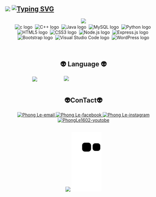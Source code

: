 ## <img src = "https://i.pinimg.com/originals/12/fc/d7/12fcd77d9d02550ba238fbf34b92e71f.gif" width = 120 px> [![Typing SVG](https://readme-typing-svg.herokuapp.com?font=Architects+Daughter&color=00FFDA&size=30&lines=Hi+!+I'm+Le+Van+Phong;Well+Come+To+Wall+<3;)](https://git.io/typing-svg)
<div align="center"><img src = "https://i.pinimg.com/originals/b7/df/4b/b7df4bdc4c5d2dc5ca613bc5a177304a.gif" width = 2000 px> 
<br>
<!-- https://simpleicons.org/ -->
<div align="center">
<span><img src="https://img.shields.io/badge/C-282C34?logo=c&logoColor=#A8B9CC" alt="c logo" title="C" height="25" /></span>&nbsp;
<span><img src="https://img.shields.io/badge/C++-282C34?logo=c++&logoColor=#00599C" alt="C++ logo" title="C++" height="25" /></span>&nbsp;
<span><img src="https://img.shields.io/badge/Java-282C34?logo=java&logoColor=#007396" alt="Java logo" title="JavaScript" height="25" /></span>&nbsp;
<span><img src="https://img.shields.io/badge/MySQL-282C34?logo=mySQL&logoColor=#4479A1" alt="MySQL logo" title="mySQL" height="25" /></span>&nbsp;
<span><img src="https://img.shields.io/badge/Python-282C34?logo=python&logoColor=#3776AB" alt="Python logo" title="C" height="25" /></span>&nbsp;
<span><img src="https://img.shields.io/badge/HTML5-282C34?logo=html5&logoColor=E34F26" alt="HTML5 logo" title="HTML5" height="25" /></span>&nbsp;
<span><img src="https://img.shields.io/badge/CSS3-282C34?logo=css3&logoColor=1572B6" alt="CSS3 logo" title="CSS3" height="25" /></span>&nbsp;
 <span><img src="https://img.shields.io/badge/Node.js-282C34?logo=node.js&logoColor=00F200" alt="Node.js logo" title="Node.js" height="25"/></span>&nbsp;
<span><img src="https://img.shields.io/badge/Express-282C34?logo=express&logoColor=FFFFFF" alt="Express.js logo" title="Express.js" height="25" /></span>&nbsp;
<span><img src="https://img.shields.io/badge/Bootstrap-282C34?logo=bootstrap&logoColor=7952B3" alt="Bootstrap logo" title="Bootstrap" height="25" /></span>&nbsp;
<span><img src="https://img.shields.io/badge/VS%20Code-282C34?logo=visual-studio-code&logoColor=007ACC" alt="Visual Studio Code logo" title="Visual Studio Code"height="25" /></span>&nbsp;
<span><img src="https://img.shields.io/badge/WordPress-282C34?logo=wordPress&logoColor=21759B" alt="WordPress logo" title="WordPress" height="25" /></span>
    <br>
  </a>
</div>
<br>
<br>
<h2 align="center">👽 Language 👽</h2>
  <a href="#" title="PhongLe1602">
    <img width="315" align="center" src="https://github-readme-stats.vercel.app/api/top-langs/?username=phongle1602&hide=c%23,powershell,Mathematica,Ruby,Objective-C,Objective-C%2b%2b,Cuda&title_color=61dafb&text_color=ffffff&icon_color=61dafb&bg_color=20232a&langs_count=8&layout=compact&border_color=61dafb&hide_border=true" />
  <a href="#" title="PhongLe1602">
    <img align="right" width="315" src="https://github-readme-stats.vercel.app/api?username=phongle1602&show_icons=true&theme=react&border_color=61dafb&hide_border=true" />
  </a>
<br>
<br>
 <h2 align="center">👽ConTact👽</h2>
<!-- https://icons8.com -->
<div align="center">
 <a href="mailto:ckyeucunnl177@gmail.com" target="top">
 <img src="https://img.icons8.com/bubbles/100/000000/apple-mail.png" alt="Phong Le-email" />
  </a>
  <a href="https://www.facebook.com/Trangcanhancua.phong.dungcopy.hi/" target="blank">
  <img src="https://img.icons8.com/bubbles/100/000000/facebook-new.png" alt="Phong Le-facebook" />
  </a>
  <a href="https://www.instagram.com/lephong1602/" target="blank">
    <img src="https://img.icons8.com/bubbles/100/000000/instagram.png" alt="Phong Le-instagram" />
  </a>
  <a href="https://www.youtube.com/channel/UCOhAcKK0HKyl2GOqKz44sfQ" target="blank">
    <img src="https://img.icons8.com/bubbles/100/000000/youtube-squared.png" alt="PhongLe1602-youtobe" />
  </a>
</div>

<br>

[![](https://visitcount.itsvg.in/api?id=Phong1602&icon=0&color=0)](https://visitcount.itsvg.in)
![Snake animation](https://github.com/rafaballerini/rafaballerini/blob/output/github-contribution-grid-snake.svg) 
